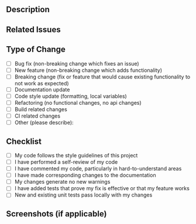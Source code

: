 <!-- Thanks for your contribution! Before submitting, please make sure:
- [ ] The code builds and all tests pass
- [ ] You've added tests for new functionality
- [ ] You've updated documentation if needed
-->

## Description
<!-- A clear and concise description of what this PR does -->

## Related Issues
<!-- List any related issues here (e.g., Fixes #123) -->

## Type of Change
<!-- Mark with an `x` all the checkboxes that apply (like `[x]`). -->
- [ ] Bug fix (non-breaking change which fixes an issue)
- [ ] New feature (non-breaking change which adds functionality)
- [ ] Breaking change (fix or feature that would cause existing functionality to not work as expected)
- [ ] Documentation update
- [ ] Code style update (formatting, local variables)
- [ ] Refactoring (no functional changes, no api changes)
- [ ] Build related changes
- [ ] CI related changes
- [ ] Other (please describe):

## Checklist
- [ ] My code follows the style guidelines of this project
- [ ] I have performed a self-review of my code
- [ ] I have commented my code, particularly in hard-to-understand areas
- [ ] I have made corresponding changes to the documentation
- [ ] My changes generate no new warnings
- [ ] I have added tests that prove my fix is effective or that my feature works
- [ ] New and existing unit tests pass locally with my changes

## Screenshots (if applicable)
<!-- Add screenshots to help explain your changes -->
